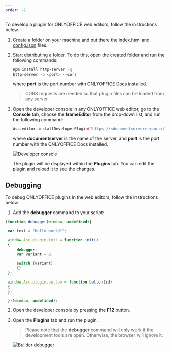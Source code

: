 ```yaml
---
order: -2
---
```


To develop a plugin for ONLYOFFICE web editors, follow the instructions below.

1. Create a folder on your machine and put there the [index.html](../../../Usage%20API/index.html/index.md) and [config.json](../../../Usage%20API/Config/index.md) files.

2. Start distributing a folder. To do this, open the created folder and run the following commands:

   ``` sh
   npm install http-server -g
   http-server -p <port> --cors
   ```

   where **port** is the port number with ONLYOFFICE Docs installed.

   > CORS requests are needed so that plugin files can be loaded from any server.

3. Open the developer console in any ONLYOFFICE web editor, go to the **Console** tab, choose the **frameEditor** from the drop-down list, and run the following command:

   ``` sh
   Asc.editor.installDeveloperPlugin("https://<documentserver>:<port>/config.json");
   ```

   where **documentserver** is the name of the server, and **port** is the port number with the ONLYOFFICE Docs installed.

   ![Developer console](/assets/images/plugins/developer-console.png)

   The plugin will be displayed within the **Plugins** tab. You can edit the plugin and reload it to see the changes.

## Debugging

To debug ONLYOFFICE plugins in the web editors, follow the instructions below.

1. Add the **debugger** command to your script:
<!-- This code snippet is shown in the screenshot. -->
<!-- eslint-skip -->
   ``` javascript
   (function debugger(window, undefined){

    var text = "Hello world!";

    window.Asc.plugin.init = function init()
    {
        debugger;
        var variant = 2;

        switch (variant)
        {}
    };

    window.Asc.plugin.button = function button(id)
    {
    };

    })(window, undefined);
   ```

2. Open the developer console by pressing the **F12** button.

3. Open the **Plugins** tab and run the plugin.

   > Please note that the **debugger** command will only work if the development tools are open. Otherwise, the browser will ignore it.
   
   ![Builder debugger](/assets/images/plugins/plugin-debugging.png)
